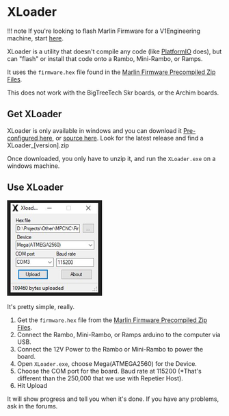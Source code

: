 # XLoader

!!! note
    If you're looking to flash Marlin Firmware for a V1Engineering machine, start [here](../electronics/marlin-firmware.md).

XLoader is a utility that doesn't compile any code (like [PlatformIO](../learn/platformio.md) does),
but can "flash" or install that code onto a Rambo, Mini-Rambo, or Ramps.

It uses the `firmware.hex` file found in the [Marlin Firmware Precompiled Zip Files](../electronics/marlin-firmware.md).

This does not work with the BigTreeTech Skr boards, or the Archim boards.

## Get XLoader

XLoader is only available in windows and you can download it [Pre-configured here](https://www.hobbytronics.co.uk/arduino-xloader), or [source here](https://github.com/xinabox/xLoader/releases/latest). Look for the latest release and find a XLoader_[version].zip

Once downloaded, you only have to unzip it, and run the `XLoader.exe` on a windows machine.

## Use XLoader

![!XLoader](../img/XLoader.jpeg)

It's pretty simple, really. 

1. Get the `firmware.hex` file from the [Marlin Firmware Precompiled Zip Files](../electronics/marlin-firmware.md).
2. Connect the Rambo, Mini-Rambo, or Ramps arduino to the computer via USB.
3. Connect the 12V Power to the Rambo or Mini-Rambo to power the board.
4. Open `XLoader.exe`, choose Mega(ATMEGA2560) for the Device.
5. Choose the COM port for the board. Baud rate at 115200 (*That's different than the 250,000 that we use with Repetier Host).
6. Hit Upload

It will show progress and tell you when it's done. If you have any problems, ask in the forums.



